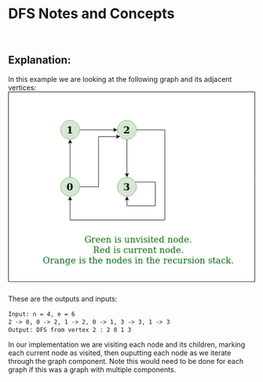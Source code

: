 # DFS Notes and Concepts

<br/>

## Explanation:

In this example we are looking at the following graph and its adjacent vertices:
![DFS Basic Implementation](images/DFS_Graph_Walkthrough.gif)

These are the outputs and inputs:
```
Input: n = 4, e = 6 
2 -> 0, 0 -> 2, 1 -> 2, 0 -> 1, 3 -> 3, 1 -> 3 
Output: DFS from vertex 2 : 2 0 1 3 
```

In our implementation we are visiting each node and its children, marking each current node as visited, then ouputting
each node as we iterate through the graph component. Note this would need to be done for each graph if this was a graph with multiple components. 